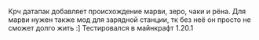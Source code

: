Крч датапак добавляет происхождение марви, зеро, чаки и рёна.
Для марви нужен также мод для зарядной станции, тк без неё он просто не сможет долго жить :]
Тестировался в майнкрафт 1.20.1
